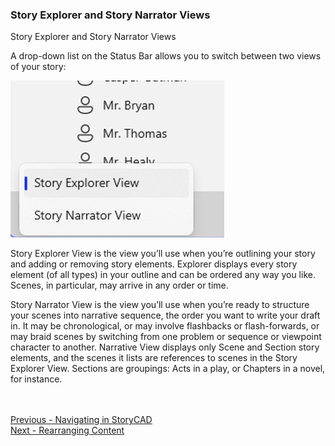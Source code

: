 ### Story Explorer and Story Narrator Views ###
Story Explorer and Story Narrator Views

A drop-down list on the Status Bar allows you to switch between two views of your story:

![](Explorer-and-Navigator-Views.png)

Story Explorer View is the view you’ll use when you’re outlining your story and adding or removing story elements. Explorer displays every story element (of all types) in your outline and can be ordered any way you like. Scenes, in particular, may arrive in any order or time.

Story Narrator View is the view you’ll use when you’re ready to structure your scenes into narrative sequence,  the order you want to write your draft in. It may be chronological, or may involve flashbacks or flash-forwards, or may braid scenes by switching from one problem or sequence or viewpoint character to another. Narrative View displays only Scene and Section story elements, and the scenes it lists are references to scenes in the Story Explorer View. Sections are groupings: Acts in a play, or Chapters in a novel, for instance. 





 <br/> <br/>
[Previous - Navigating in StoryCAD](Navigating_in_StoryCAD.md) <br/>
[Next - Rearranging Content](Rearranging_Content.md) <br/>
